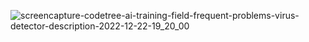 ![screencapture-codetree-ai-training-field-frequent-problems-virus-detector-description-2022-12-22-19_20_00](https://user-images.githubusercontent.com/40799363/209113367-a58210f6-a98a-4fdf-8636-54dc735f3c19.png)
